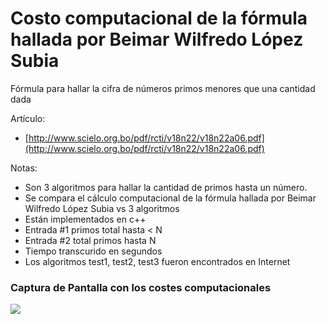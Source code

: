 # Costo computacional de la fórmula hallada por Beimar Wilfredo López Subia
Fórmula para hallar la cifra de números primos menores que una cantidad dada

Artículo:
- [http://www.scielo.org.bo/pdf/rcti/v18n22/v18n22a06.pdf](http://www.scielo.org.bo/pdf/rcti/v18n22/v18n22a06.pdf)

Notas:
- Son 3 algoritmos para hallar la cantidad de primos hasta un número.
- Se compara el cálculo computacional de la fórmula hallada por Beimar Wilfredo López Subia vs 3 algoritmos
- Están implementados en c++
- Entrada #1 primos total hasta < N
- Entrada #2 total primos hasta N
- Tiempo transcurido en segundos
- Los algoritmos test1, test2, test3 fueron encontrados en Internet

### Captura de Pantalla con los costes computacionales
<img src='https://i.imgur.com/soZztzE.png'>
